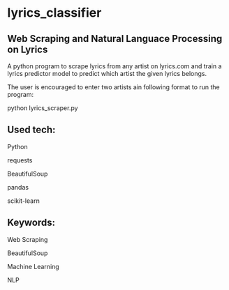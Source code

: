 # lyrics_classifier

## Web Scraping and Natural Languace Processing on Lyrics

A python program to scrape lyrics from any artist on lyrics.com and train a lyrics predictor model to predict which artist the given lyrics belongs.

The user is encouraged to enter two artists ain following format to run the program:

python lyrics_scraper.py <artist1> <artist2>

## Used tech:

Python
  
requests
  
BeautifulSoup
  
pandas
  
scikit-learn
  
  
## Keywords:

Web Scraping
  
BeautifulSoup
  
Machine Learning
  
NLP
